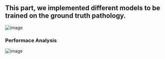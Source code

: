 ## This part, we implemented different models to be trained on the ground truth pathology.

![image](https://github.com/zihanzhao1999/CapstoneProject/assets/111836220/678f0f4a-1884-4cbb-8f78-0c638c90b642)

### Performace Analysis

![image](https://github.com/zihanzhao1999/CapstoneProject/assets/111836220/7f5b8f81-0789-4b0e-8ceb-dd739ee7a2db)

